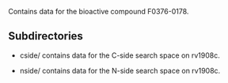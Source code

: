 Contains data for the bioactive compound F0376-0178.

## Subdirectories

- cside/ contains data for the C-side search space on rv1908c.

- nside/ contains data for the N-side search space on rv1908c.

